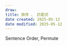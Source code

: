 ```yaml
---
draw:
title: 排序 、 匹配式
date created: 2025-05-12
date modified: 2025-05-12
---
```


Sentence Order, Permute
